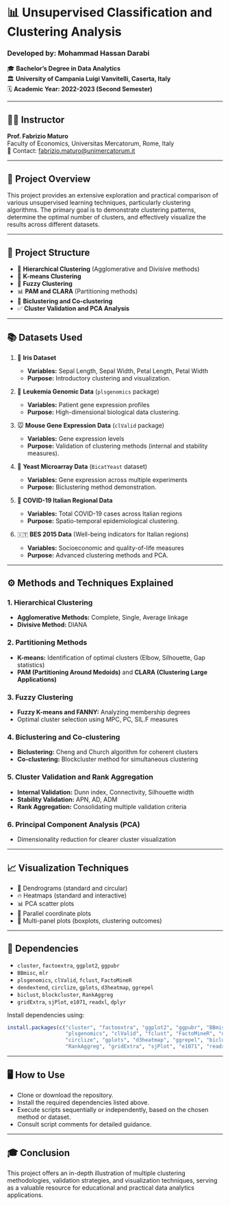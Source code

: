 # 📊 Unsupervised Classification and Clustering Analysis

### Developed by: Mohammad Hassan Darabi  
🎓 **Bachelor’s Degree in Data Analytics**  
🏛️ **University of Campania Luigi Vanvitelli, Caserta, Italy**  
🗓️ **Academic Year: 2022-2023 (Second Semester)**

---

## 👨‍🏫 Instructor
**Prof. Fabrizio Maturo**  
Faculty of Economics, Universitas Mercatorum, Rome, Italy  
📧 Contact: [fabrizio.maturo@unimercatorum.it](mailto:fabrizio.maturo@unimercatorum.it)

---

## 🚀 Project Overview

This project provides an extensive exploration and practical comparison of various unsupervised learning techniques, particularly clustering algorithms. The primary goal is to demonstrate clustering patterns, determine the optimal number of clusters, and effectively visualize the results across different datasets.

---

## 📁 Project Structure

- 🌳 **Hierarchical Clustering** (Agglomerative and Divisive methods)
- 🎯 **K-means Clustering**
- 🔄 **Fuzzy Clustering**
- 📊 **PAM and CLARA** (Partitioning methods)
- 🧩 **Biclustering and Co-clustering**
- ✅ **Cluster Validation and PCA Analysis**

---

## 📚 Datasets Used

1. 🌸 **Iris Dataset**
   - **Variables:** Sepal Length, Sepal Width, Petal Length, Petal Width
   - **Purpose:** Introductory clustering and visualization.

2. 🧬 **Leukemia Genomic Data** (`plsgenomics` package)
   - **Variables:** Patient gene expression profiles
   - **Purpose:** High-dimensional biological data clustering.

3. 🐭 **Mouse Gene Expression Data** (`clValid` package)
   - **Variables:** Gene expression levels
   - **Purpose:** Validation of clustering methods (internal and stability measures).

4. 🍞 **Yeast Microarray Data** (`BicatYeast` dataset)
   - **Variables:** Gene expression across multiple experiments
   - **Purpose:** Biclustering method demonstration.

5. 🦠 **COVID-19 Italian Regional Data**
   - **Variables:** Total COVID-19 cases across Italian regions
   - **Purpose:** Spatio-temporal epidemiological clustering.

6. 🇮🇹 **BES 2015 Data** (Well-being indicators for Italian regions)
   - **Variables:** Socioeconomic and quality-of-life measures
   - **Purpose:** Advanced clustering methods and PCA.

---

## ⚙️ Methods and Techniques Explained

### 1. Hierarchical Clustering
- **Agglomerative Methods:** Complete, Single, Average linkage
- **Divisive Method:** DIANA

### 2. Partitioning Methods
- **K-means:** Identification of optimal clusters (Elbow, Silhouette, Gap statistics)
- **PAM (Partitioning Around Medoids)** and **CLARA (Clustering Large Applications)**

### 3. Fuzzy Clustering
- **Fuzzy K-means and FANNY:** Analyzing membership degrees
- Optimal cluster selection using MPC, PC, SIL.F measures

### 4. Biclustering and Co-clustering
- **Biclustering:** Cheng and Church algorithm for coherent clusters
- **Co-clustering:** Blockcluster method for simultaneous clustering

### 5. Cluster Validation and Rank Aggregation
- **Internal Validation:** Dunn index, Connectivity, Silhouette width
- **Stability Validation:** APN, AD, ADM
- **Rank Aggregation:** Consolidating multiple validation criteria

### 6. Principal Component Analysis (PCA)
- Dimensionality reduction for clearer cluster visualization

---

## 📈 Visualization Techniques

- 🌲 Dendrograms (standard and circular)
- 🔥 Heatmaps (standard and interactive)
- 📊 PCA scatter plots
- 📏 Parallel coordinate plots
- 📌 Multi-panel plots (boxplots, clustering outcomes)

---

## 📌 Dependencies

- `cluster`, `factoextra`, `ggplot2`, `ggpubr`
- `BBmisc`, `mlr`
- `plsgenomics`, `clValid`, `fclust`, `FactoMineR`
- `dendextend`, `circlize`, `gplots`, `d3heatmap`, `ggrepel`
- `biclust`, `blockcluster`, `RankAggreg`
- `gridExtra`, `sjPlot`, `e1071`, `readxl`, `dplyr`

Install dependencies using:
```r
install.packages(c("cluster", "factoextra", "ggplot2", "ggpubr", "BBmisc", "mlr",
                   "plsgenomics", "clValid", "fclust", "FactoMineR", "dendextend",
                   "circlize", "gplots", "d3heatmap", "ggrepel", "biclust", "blockcluster",
                   "RankAggreg", "gridExtra", "sjPlot", "e1071", "readxl", "dplyr"))
```

---

## 🖥️ How to Use
- Clone or download the repository.
- Install the required dependencies listed above.
- Execute scripts sequentially or independently, based on the chosen method or dataset.
- Consult script comments for detailed guidance.

---

## 🎓 Conclusion
This project offers an in-depth illustration of multiple clustering methodologies, validation strategies, and visualization techniques, serving as a valuable resource for educational and practical data analytics applications.

